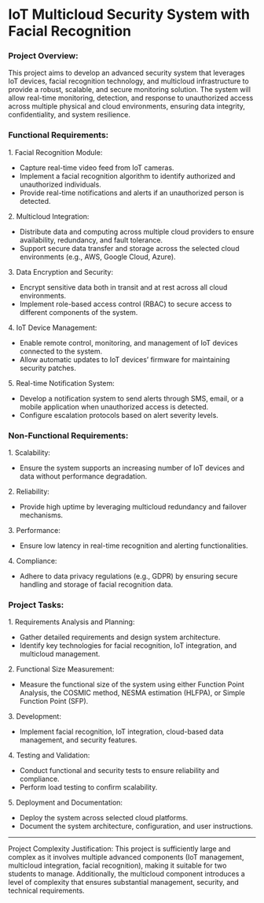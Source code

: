 # IoT Multicloud Security System with Facial Recognition

### Project Overview:
This project aims to develop an advanced security system that leverages IoT devices, facial recognition technology, and multicloud infrastructure to provide a robust, scalable, and secure monitoring solution. The system will allow real-time monitoring, detection, and response to unauthorized access across multiple physical and cloud environments, ensuring data integrity, confidentiality, and system resilience.

### Functional Requirements:
1.⁠ ⁠Facial Recognition Module:
   - Capture real-time video feed from IoT cameras.
   - Implement a facial recognition algorithm to identify authorized and unauthorized individuals.
   - Provide real-time notifications and alerts if an unauthorized person is detected.

2.⁠ ⁠Multicloud Integration:
   - Distribute data and computing across multiple cloud providers to ensure availability, redundancy, and fault tolerance.
   - Support secure data transfer and storage across the selected cloud environments (e.g., AWS, Google Cloud, Azure).

3.⁠ ⁠Data Encryption and Security:
   - Encrypt sensitive data both in transit and at rest across all cloud environments.
   - Implement role-based access control (RBAC) to secure access to different components of the system.

4.⁠ ⁠IoT Device Management:
   - Enable remote control, monitoring, and management of IoT devices connected to the system.
   - Allow automatic updates to IoT devices’ firmware for maintaining security patches.

5.⁠ ⁠Real-time Notification System:
   - Develop a notification system to send alerts through SMS, email, or a mobile application when unauthorized access is detected.
   - Configure escalation protocols based on alert severity levels.

### Non-Functional Requirements:
1.⁠ ⁠Scalability: 
   - Ensure the system supports an increasing number of IoT devices and data without performance degradation.
   
2.⁠ ⁠Reliability:
   - Provide high uptime by leveraging multicloud redundancy and failover mechanisms.

3.⁠ ⁠Performance:
   - Ensure low latency in real-time recognition and alerting functionalities.

4.⁠ ⁠Compliance:
   - Adhere to data privacy regulations (e.g., GDPR) by ensuring secure handling and storage of facial recognition data.

### Project Tasks:
1.⁠ ⁠Requirements Analysis and Planning:
   - Gather detailed requirements and design system architecture.
   - Identify key technologies for facial recognition, IoT integration, and multicloud management.

2.⁠ ⁠Functional Size Measurement:
   - Measure the functional size of the system using either Function Point Analysis, the COSMIC method, NESMA estimation (HLFPA), or Simple Function Point (SFP).

3.⁠ ⁠Development:
   - Implement facial recognition, IoT integration, cloud-based data management, and security features.
   
4.⁠ ⁠Testing and Validation:
   - Conduct functional and security tests to ensure reliability and compliance.
   - Perform load testing to confirm scalability.

5.⁠ ⁠Deployment and Documentation:
   - Deploy the system across selected cloud platforms.
   - Document the system architecture, configuration, and user instructions.

---

Project Complexity Justification:
This project is sufficiently large and complex as it involves multiple advanced components (IoT management, multicloud integration, facial recognition), making it suitable for two students to manage. Additionally, the multicloud component introduces a level of complexity that ensures substantial management, security, and technical requirements.
